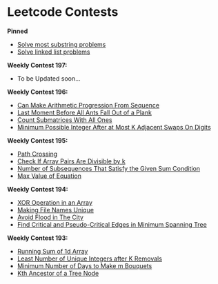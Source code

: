 # Leetcode Contests 

**Pinned**
+ [Solve most substring problems](https://leetcode.com/problems/minimum-window-substring/discuss/26808/here-is-a-10-line-template-that-can-solve-most-substring-problems)
+ [Solve linked list problems](https://leetcode.com/problems/add-two-numbers/discuss/1340/a-summary-about-how-to-solve-linked-list-problem-c)

**Weekly Contest 197:**
+ To be Updated soon...


**Weekly Contest 196:**
+ [Can Make Arithmetic Progression From Sequence ](https://github.com/ttungl/leetcode-contests/blob/master/codes/Can%20Make%20Arithmetic%20Progression%20From%20Sequence.py)
+ [Last Moment Before All Ants Fall Out of a Plank ](https://github.com/ttungl/leetcode-contests/blob/master/codes/Last%20Moment%20Before%20All%20Ants%20Fall%20Out%20of%20a%20Plank%201503.py)
+ [Count Submatrices With All Ones ](https://github.com/ttungl/leetcode-contests/blob/master/codes/Count%20Submatrices%20With%20All%20Ones%201504.py)
+ [Minimum Possible Integer After at Most K Adjacent Swaps On Digits ](https://github.com/ttungl/leetcode-contests/blob/master/codes/Minimum%20Possible%20Integer%20After%20at%20Most%20K%20Adjacent%20Swaps%20on%20digits.py)



**Weekly Contest 195:**
+ [Path Crossing](https://github.com/ttungl/leetcode-contests/blob/master/codes/Path%20Crossing%201496.py)
+ [Check If Array Pairs Are Divisible by k](https://github.com/ttungl/leetcode-contests/blob/master/codes/Check%20If%20Array%20Pairs%20Are%20Divisible%20by%20k%201497.py)
+ [Number of Subsequences That Satisfy the Given Sum Condition](https://github.com/ttungl/leetcode-contests/blob/master/codes/Number%20of%20Subsequences%20That%20Satisfy%20the%20Given%20Sum%20Condition.py)
+ [Max Value of Equation](https://github.com/ttungl/leetcode-contests/blob/master/codes/Max%20Value%20of%20Equation%201499.py)



**Weekly Contest 194:**
+ [XOR Operation in an Array](https://github.com/ttungl/leetcode-contests/blob/master/codes/XOR%20Operation%20in%20an%20Array%205440.py)
+ [Making File Names Unique](https://github.com/ttungl/leetcode-contests/blob/master/codes/Making%20File%20Names%20Unique%205441.py)
+ [Avoid Flood in The City](https://github.com/ttungl/leetcode-contests/blob/master/codes/Avoid%20Flood%20in%20The%20City%201488.py)
+ [Find Critical and Pseudo-Critical Edges in Minimum Spanning Tree](https://github.com/ttungl/leetcode-contests/blob/master/codes/Kth%20Ancestor%20of%20a%20Tree%20Node.py)



**Weekly Contest 193:**
+ [Running Sum of 1d Array](https://github.com/ttungl/leetcode-contests/blob/master/codes/Running%20Sum%20of%201d%20Array%205436.py)
+ [Least Number of Unique Integers after K Removals](https://github.com/ttungl/leetcode-contests/blob/master/codes/Least%20Number%20of%20Unique%20Integers%20after%20K%20Removals%205437.py)
+ [Minimum Number of Days to Make m Bouquets](https://github.com/ttungl/leetcode-contests/blob/master/codes/Minimum%20Number%20of%20Days%20to%20Make%20m%20Bouquets.py)
+ [Kth Ancestor of a Tree Node](https://github.com/ttungl/leetcode-contests/blob/master/codes/Kth%20Ancestor%20of%20a%20Tree%20Node.py)